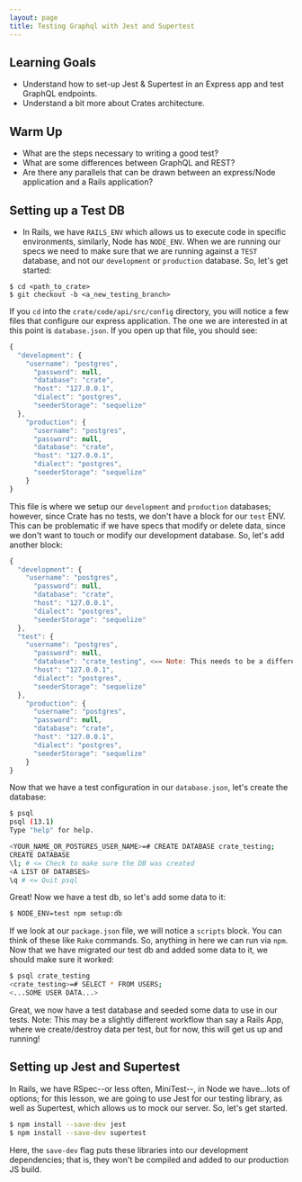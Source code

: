 ```yaml
---
layout: page
title: Testing Graphql with Jest and Supertest
---
```


## Learning Goals
- Understand how to set-up Jest & Supertest in an Express app and test GraphQL endpoints.
- Understand a bit more about Crates architecture.

## Warm Up
- What are the steps necessary to writing a good test?
- What are some differences between GraphQL and REST?
- Are there any parallels that can be drawn between an express/Node application and a Rails application?

## Setting up a Test DB

- In Rails, we have `RAILS_ENV` which allows us to execute code in specific environments, similarly, Node has `NODE_ENV`. When we are running our specs we need to make sure that we are running against a `TEST` database, and not our `development` or `production` database. So, let's get started:
```
$ cd <path_to_crate>
$ git checkout -b <a_new_testing_branch>
```
If you `cd` into the `crate/code/api/src/config` directory, you will notice a few files that configure our express application. The one we are interested in at this point is `database.json`. If you open up that file, you should see:
```js
{
  "development": {
    "username": "postgres",
      "password": null,
      "database": "crate",
      "host": "127.0.0.1",
      "dialect": "postgres",
      "seederStorage": "sequelize"
  },
    "production": {
      "username": "postgres",
      "password": null,
      "database": "crate",
      "host": "127.0.0.1",
      "dialect": "postgres",
      "seederStorage": "sequelize"
    }
}
```
This file is where we setup our `development` and `production` databases; however, since Crate has no tests, we don't have a block for our `test` ENV. This can be problematic if we have specs that modify or delete data, since we don't want to touch or modify our development database. So, let's add another block:
```js
{
  "development": {
    "username": "postgres",
      "password": null,
      "database": "crate",
      "host": "127.0.0.1",
      "dialect": "postgres",
      "seederStorage": "sequelize"
  },
  "test": {
    "username": "postgres",
      "password": null,
      "database": "crate_testing", <== Note: This needs to be a different name than our development or production database, otherwise psql will get confused.
      "host": "127.0.0.1",
      "dialect": "postgres",
      "seederStorage": "sequelize"
  },
    "production": {
      "username": "postgres",
      "password": null,
      "database": "crate",
      "host": "127.0.0.1",
      "dialect": "postgres",
      "seederStorage": "sequelize"
    }
}
```
Now that we have a test configuration in our `database.json`, let's create the database:
```bash
$ psql
psql (13.1)
Type "help" for help.

<YOUR_NAME_OR_POSTGRES_USER_NAME>=# CREATE DATABASE crate_testing;
CREATE DATABASE
\l; # <= Check to make sure the DB was created
<A LIST OF DATABSES>
\q # <= Quit psql
```
Great! Now we have a test db, so let's add some data to it:

```bash
$ NODE_ENV=test npm setup:db
```
If we look at our `package.json` file, we will notice a `scripts` block. You can think of these like `Rake` commands. So, anything in here we can run via `npm`. Now that we have migrated our test db and added some data to it, we should make sure it worked:
```bash
$ psql crate_testing
<crate_testing>=# SELECT * FROM USERS;
<...SOME USER DATA...>
```
Great, we now have a test database and seeded some data to use in our tests. Note: This may be a slightly different workflow than say a Rails App, where we create/destroy data per test, but for now, this will get us up and running!


## Setting up Jest and Supertest
In Rails, we have RSpec--or less often, MiniTest--, in Node we have...lots of options; for this lesson, we are going to use Jest for our testing library, as well as Supertest, which allows us to mock our server. So, let's get started.

```bash
$ npm install --save-dev jest
$ npm install --save-dev supertest
```
Here, the `save-dev` flag puts these libraries into our development dependencies; that is, they won't be compiled and added to our production JS build.


